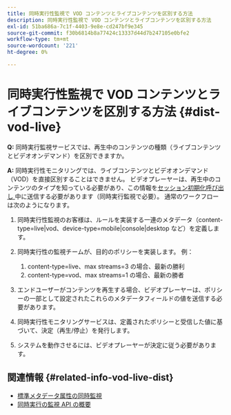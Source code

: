 ```yaml
---
title: 同時実行性監視で VOD コンテンツとライブコンテンツを区別する方法
description: 同時実行性監視で VOD コンテンツとライブコンテンツを区別する方法
exl-id: 51ba686a-7c1f-4403-9e8e-cd247bf9e345
source-git-commit: f30b6814b8a77424c13337d44d7b247105e0bfe2
workflow-type: tm+mt
source-wordcount: '221'
ht-degree: 0%

---
```


# 同時実行性監視で VOD コンテンツとライブコンテンツを区別する方法 {#dist-vod-live}

**Q:** 同時実行監視サービスでは、再生中のコンテンツの種類（ライブコンテンツとビデオオンデマンド）を区別できますか。



**A:** 同時実行性モニタリングでは、ライブコンテンツとビデオオンデマンド（VOD）を直接区別することはできません。 ビデオプレーヤーは、再生中のコンテンツのタイプを知っている必要があり、この情報を [&#x200B; セッション初期化呼び出し &#x200B;](/help/concurrency-monitoring/cm-api-overview.md#session-initial) 中に送信する必要があります（同時実行監視で必要）。 通常のワークフローは次のようになります。

1. 同時実行性監視のお客様は、ルールを実装する一連のメタデータ（content-type=live|vod、device-type=mobile|console|desktop など）を定義します。
1. 同時実行性の監視チームが、目的のポリシーを実装します。 例：
   1. content-type=live、max streams=3 の場合、最新の勝利
   1. content-type=vod、max streams=1 の場合、最新の勝者

1. エンドユーザーがコンテンツを再生する場合、ビデオプレーヤーは、ポリシーの一部として設定されたこれらのメタデータフィールドの値を送信する必要があります。

1. 同時実行性モニタリングサービスは、定義されたポリシーと受信した値に基づいて、決定（再生/停止）を発行します。

1. システムを動作させるには、ビデオプレーヤーが決定に従う必要があります。



## 関連情報 {#related-info-vod-live-dist}

* [標準メタデータ属性の同時監視](/help/concurrency-monitoring/standard-metadata-attributes.md)
* [同時実行の監視 API の概要](/help/concurrency-monitoring/cm-api-overview.md)
